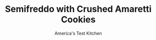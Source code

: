 ---
layout: ../../layouts/MarkdownPostLayout.astro
title: Semifreddo with Crushed Amaretti Cookies
author: America's Test Kitchen
pubDate: 2023-03-15
description: "The ultimate frozen dessert for a dinner party."
image_url: https://res.cloudinary.com/hksqkdlah/image/upload/ar_1:1,c_fill,dpr_2.0,f_auto,fl_lossy.progressive.strip_profile,g_faces:auto,q_auto:low,w_344/SFS_SemifreddoAmarettiCookies-45_c6srvv
tags: ["Desserts or Baked Goods","Frozen Desserts"]
calories: 2409
protein: 4
carbohydrates: 26
fats: 20
fiber: 
ingredients: ["1½ cups, heavy cream","4 , large eggs","¾ cup (5¼ ounces), sugar","⅛ teaspoon, table salt","2½ ounces, amaretti cookies, crushed into ¼-inch pieces (about 1 cup)"]
serves: 8
time: "30 minutes, plus 8 hours freezing"
instructions: ["Line loaf pan with plastic wrap, leaving 3-inch overhang on all sides. Using stand mixer fitted with whisk, whip cream on medium-low speed until foamy, 30 to 60 seconds. Increase speed to high and whip until soft peaks form, 1 to 3 minutes. Transfer cream to large bowl and cover with plastic; refrigerate until ready to use.","Whisk eggs, sugar, and salt together in medium heatproof bowl set over large saucepan containing 1 inch barely simmering water, making sure water does not touch bottom of bowl. Whisk continuously until egg mixture reaches 160 degrees, 5 to 8 minutes. Carefully separate bowl from saucepan and, using rubber spatula, transfer egg mixture to clean bowl of stand mixer. Using whisk attachment, beat on medium-high speed until mixture is thick, pale, and doubled in volume, 3 to 4 minutes.","Remove bowl from stand mixer. Using rubber spatula, gently fold in half of whipped cream until just incorporated, then fold in amaretti cookies. Fold in remaining cream until just incorporated and no streaks of cream remain. Transfer mixture to prepared pan and smooth top with rubber spatula. Cover with plastic and freeze until firm, at least 8 hours or up to 2 weeks.","When ready to serve, remove plastic from top and invert pan onto cutting board or serving platter. Gently tug on overhanging plastic to release semifreddo from pan; discard plastic. Smooth surface with spatula, if desired. Dip slicing knife in hot water and wipe dry. Slice semifreddo about 1 inch thick, transferring slices to individual plates and dipping and wiping knife after each slice. Serve immediately."]
nutrition: ["77 mg Potassium, K","87 mg Phosphorus, P","47 mg Calcium, Ca","7 mg Magnesium, Mg","125 mg Sodium, Na","20 g Total lipid (fat)","6 g Fatty acids, total monounsaturated","1 g Fatty acids, total polyunsaturated","154 mg Cholesterol","11 g Fatty acids, total saturated","7 µg Folic acid","14 µg Folate, food","21 g Sugars, total","2 µg Vitamin K (phylloquinone)","45 g Water","26 g Carbohydrate, by difference","28 µg Folate, DFE","4 g Protein","223 µg Vitamin A, RAE","26 g Carbohydrates (net)","301 kcal Energy","18 g Sugars, added","2409 calories"]
notes: "If amaretti cookies are unavailable, you can substitute shortbread cookies (note that their texture will be slightly softer); add ½ teaspoon almond extract to the egg mixture before beating in step 2 to replace the almond flavor of the amaretti, if desired. We prefer to heat the egg mixture in a heavy, heatproof glass or ceramic bowl in step 2; if you use a metal bowl, pay attention to the mixture as it heats, and whisk continuously to ensure that the mixture doesnt heat unevenly at the edges. Serve topped with Apricot-Honey Sauce, if desired."
---